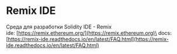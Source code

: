 # Remix IDE

Среда для разработки Solidity IDE - Remix\
ide: [https://remix.ethereum.org/](https://remix.ethereum.org)\
docs: [https://remix-ide.readthedocs.io/en/latest/FAQ.html](https://remix-ide.readthedocs.io/en/latest/FAQ.html)







